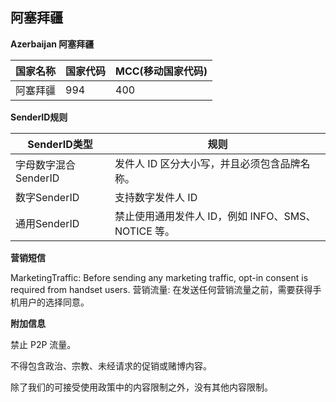 ## 阿塞拜疆

__Azerbaijan 阿塞拜疆__

| 国家名称 | 国家代码 | MCC(移动国家代码) |
|------|------|-------------|
| 阿塞拜疆 | 994  | 400         |

__SenderID规则__

| SenderID类型     | 规则                                 |
|----------------|------------------------------------|
| 字母数字混合SenderID | 发件人 ID 区分大小写，并且必须包含品牌名称。           |
| 数字SenderID     | 支持数字发件人 ID                         |
| 通用SenderID     | 禁止使用通用发件人 ID，例如 INFO、SMS、NOTICE 等。 |


__营销短信__

MarketingTraffic: Before sending any marketing traffic, opt-in consent is required from handset users.
营销流量: 在发送任何营销流量之前，需要获得手机用户的选择同意。

__附加信息__

禁止 P2P 流量。

不得包含政治、宗教、未经请求的促销或赌博内容。

除了我们的可接受使用政策中的内容限制之外，没有其他内容限制。

